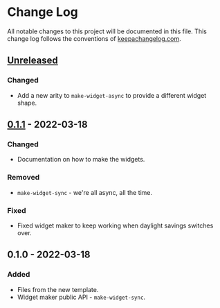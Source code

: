 # Change Log
All notable changes to this project will be documented in this file. This change log follows the conventions of [keepachangelog.com](http://keepachangelog.com/).

## [Unreleased]
### Changed
- Add a new arity to `make-widget-async` to provide a different widget shape.

## [0.1.1] - 2022-03-18
### Changed
- Documentation on how to make the widgets.

### Removed
- `make-widget-sync` - we're all async, all the time.

### Fixed
- Fixed widget maker to keep working when daylight savings switches over.

## 0.1.0 - 2022-03-18
### Added
- Files from the new template.
- Widget maker public API - `make-widget-sync`.

[Unreleased]: https://github.com/your-name/openai-complete-clj/compare/0.1.1...HEAD
[0.1.1]: https://github.com/your-name/openai-complete-clj/compare/0.1.0...0.1.1
